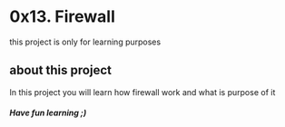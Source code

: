 # 0x13. Firewall
this project is only for learning purposes
## about this project
In this project you will learn how firewall work and what is purpose of it
##### Have fun learning ;)
